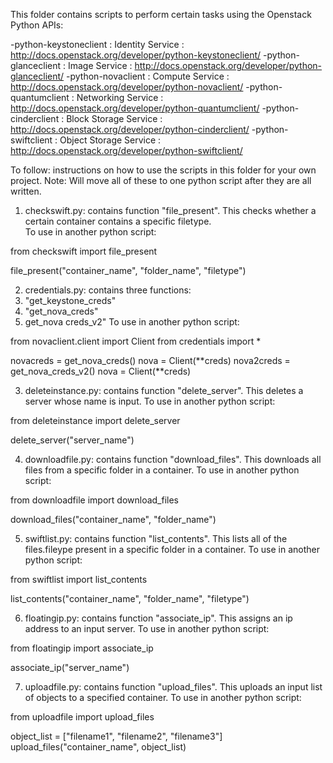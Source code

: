 This folder contains scripts to perform certain tasks using the Openstack Python APIs:
  
  -python-keystoneclient : Identity Service : http://docs.openstack.org/developer/python-keystoneclient/
  -python-glanceclient : Image Service : http://docs.openstack.org/developer/python-glanceclient/
  -python-novaclient : Compute Service : http://docs.openstack.org/developer/python-novaclient/
  -python-quantumclient : Networking Service : http://docs.openstack.org/developer/python-quantumclient/
  -python-cinderclient : Block Storage Service : http://docs.openstack.org/developer/python-cinderclient/
  -python-swiftclient : Object Storage Service : http://docs.openstack.org/developer/python-swiftclient/

To follow: instructions on how to use the scripts in this folder for your own project.
Note: Will move all of these to one python script after they are all written.

1. checkswift.py: contains function "file_present". This checks whether a certain container contains a specific filetype.  
To use in another python script:

from checkswift import file_present

file_present("container_name", "folder_name", "filetype")

2. credentials.py: contains three functions:
  1. "get_keystone_creds"
  2. "get_nova_creds"
  3. get_nova creds_v2"
To use in another python script:

from novaclient.client import Client
from credentials import *

novacreds = get_nova_creds()
nova = Client(\*\*creds)
nova2creds = get_nova_creds_v2()
nova = Client(\*\*creds)

3. deleteinstance.py: contains function "delete_server". This deletes a server whose name is input.
To use in another python script:

from deleteinstance import delete_server

delete_server("server_name")

4. downloadfile.py: contains function "download_files". This downloads all files from a specific folder in a container.
To use in another python script:

from downloadfile import download_files

download_files("container_name", "folder_name")

5. swiftlist.py: contains function "list_contents". This lists all of the files.fileype present in a specific folder in a container.
To use in another python script:

from swiftlist import list_contents

list_contents("container_name", "folder_name", "filetype")

6. floatingip.py: contains function "associate_ip". This assigns an ip address to an input server.
To use in another python script:

from floatingip import associate_ip

associate_ip("server_name")

7. uploadfile.py: contains function "upload_files". This uploads an input list of objects to a specified container.
To use in another python script:

from uploadfile import upload_files

object_list = ["filename1", "filename2", "filename3"]
upload_files("container_name", object_list)
